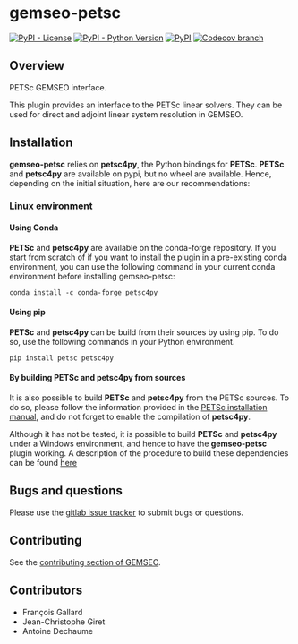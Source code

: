 <!--
Copyright 2021 IRT Saint Exupéry, https://www.irt-saintexupery.com

This work is licensed under the Creative Commons Attribution-ShareAlike 4.0
International License. To view a copy of this license, visit
http://creativecommons.org/licenses/by-sa/4.0/ or send a letter to Creative
Commons, PO Box 1866, Mountain View, CA 94042, USA.
-->

# gemseo-petsc

[![PyPI - License](https://img.shields.io/pypi/l/gemseo-petsc)](https://www.gnu.org/licenses/lgpl-3.0.en.html)
[![PyPI - Python Version](https://img.shields.io/pypi/pyversions/gemseo-petsc)](https://pypi.org/project/gemseo-petsc/)
[![PyPI](https://img.shields.io/pypi/v/gemseo-petsc)](https://pypi.org/project/gemseo-petsc/)
[![Codecov branch](https://img.shields.io/codecov/c/gitlab/gemseo:dev/gemseo-petsc/develop)](https://app.codecov.io/gl/gemseo:dev/gemseo-petsc)

## Overview

PETSc GEMSEO interface.

This plugin provides an interface to the PETSc linear solvers. They can
be used for direct and adjoint linear system resolution in GEMSEO.

## Installation

**gemseo-petsc** relies on **petsc4py**, the Python bindings for
**PETSc**. **PETSc** and **petsc4py** are available on pypi, but no
wheel are available. Hence, depending on the initial situation, here are
our recommendations:

### Linux environment

#### Using Conda

**PETSc** and **petsc4py** are available on the conda-forge repository.
If you start from scratch of if you want to install the plugin in a
pre-existing conda environment, you can use the following command in
your current conda environment before installing gemseo-petsc:

```shell
conda install -c conda-forge petsc4py
```

#### Using pip

**PETSc** and **petsc4py** can be build from their sources by using pip.
To do so, use the following commands in your Python environment.

```shell
pip install petsc petsc4py
```

#### By building PETSc and petsc4py from sources

It is also possible to build **PETSc** and **petsc4py** from the PETSc
sources. To do so, please follow the information provided in the [PETSc
installation manual](https://petsc.org/release/install/), and do not
forget to enable the compilation of **petsc4py**.

Although it has not be tested, it is possible to build **PETSc** and
**petsc4py** under a Windows environment, and hence to have the
**gemseo-petsc** plugin working. A description of the procedure to build
these dependencies can be found
[here](https://openmdao.readthedocs.io/en/1.7.3/getting-started/mpi_windows.html)

## Bugs and questions

Please use the [gitlab issue tracker](https://gitlab.com/gemseo/dev/gemseo-petsc/-/issues)
to submit bugs or questions.

## Contributing

See the [contributing section of GEMSEO](https://gemseo.readthedocs.io/en/stable/software/developing.html#dev).

## Contributors

- François Gallard
- Jean-Christophe Giret
- Antoine Dechaume
